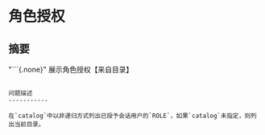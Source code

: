 角色授权
================

摘要
--------

"```{.none}"
展示角色授权【来自目录】
```

问题描述
-----------

在`catalog`中以非递归方式列出已授予会话用户的`ROLE`，如果`catalog`未指定，则列出当前目录。
